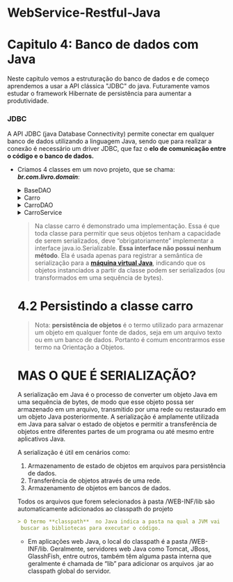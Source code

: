 # WebService-Restful-Java

# Capitulo 4: Banco de dados com Java

Neste capitulo vemos a estruturação do banco de dados e de começo aprendemos a usar a API clássica "JDBC" do java. Futuramente vamos estudar o framework Hibernate de persistência para aumentar a produtividade.

### JDBC

A API JDBC (java Database Connectivity) permite conectar em qualquer  banco de dados utilizando a linguagem Java, sendo que para realizar a conexão é necessário um driver JDBC, que faz o ******************************************elo de comunicação entre o código e o banco de dados.****************************************** 

- Criamos 4 classes em um novo projeto, que se chama: ***br.com.livro.domain***:
  
    <details>
      <summary>BaseDAO</summary> 

    
    ```java
    package br.com.livro.domain;
    
    import java.sql.Connection;
    import java.sql.DriverManager;
    import java.sql.SQLException;
    
    public class BaseDAO {
    	public BaseDAO() {
    		// Clase usada para a conecxão com JDBC
    		try {
    			// Necessário para utilizar o drive JDBC do Mysql
    			Class.forName("com.mysql.jdbc.Driver");
    		} catch (ClassNotFoundException e) {
    			// Erro de driver JDBC (adicione o drive .jar do MYSQL em /WEB-INF/lib
    			e.printStackTrace();
    		}
    	}
    
    	protected Connection getConnection() throws SQLException {
    		// URL de conexão com o banco de dados
    		String url = "jdbc:mysql://localhost/livro";
    
    		// Conecta utilizando a URL, usuario e senha.
    		Connection conn = DriverManager.getConnection(url, "livro", "livro123");
    		return conn;
    	}
    	public static void main(String[] args) throws SQLException {
    		BaseDAO db = new BaseDAO();
    		//testa a conexao
    		Connection conn = db.getConnection();
    		System.out.println(conn);
    	}
    }
    ```
   </details>
  <div></div>
  <details>
      <summary>Carro</summary>
 
    
    ```java
    package br.com.livro.domain;
    
    import java.io.Serializable;
    public class Carro implements Serializable {
    	private static final long serialVersionUID = 1L;
    	private Long id;
    	private String tipo;
    	private String nome;
    	private String desc;
    	private String urlFoto;
    	private String urlVideo;
    	private String latitude;
    	private String longitude;
    	public Long getId() {
    		return id;
    	}
    	public void setId(Long id) {
    		this.id = id;
    	}
    	public String getTipo() {
    		return tipo;
    	}
    	public void setTipo(String tipo) {
    		this.tipo = tipo;
    	}
    	public String getNome() {
    		return nome;
    	}
    	public void setNome(String nome) {
    		this.nome = nome;
    	}
    	public String getDesc() {
    		return desc;
    	}
    	public void setDesc(String desc) {
    		this.desc = desc;
    	}
    	public String getUrlFoto() {
    		return urlFoto;
    	}
    	public void setUrlFoto(String urlFoto) {
    		this.urlFoto = urlFoto;
    	}
    	public String getUrlVideo() {
    		return urlVideo;
    	}
    	public void setUrlVideo(String urlVideo) {
    		this.urlVideo = urlVideo;
    	}
    	public String getLatitude() {
    		return latitude;
    	}
    	public void setLatitude(String latitude) {
    		this.latitude = latitude;
    	}
    	public String getLongitude() {
    		return longitude;
    	}
    	public void setLongitude(String longitude) {
    		this.longitude = longitude;
    	}
    	@Override
    	public String toString() {
    		return "Carro [id=" + id + ", tipo=" + tipo + ", nome=" + nome + ", desc=" + desc + ", urlFoto=" + urlFoto + ", urlVideo=" + urlVideo + ", latitude=" + latitude + ", longitude=" + longitude + "]";
    	}
    }
    ```
  
  
   
  </details>
  <details>
      <summary>CarroDAO</summary>
      - CarroDAO
    
    ```java
    package br.com.livro.domain;
    
    import java.sql.Connection;
    import java.sql.PreparedStatement;
    import java.sql.ResultSet;
    import java.sql.SQLException;
    import java.sql.Statement;
    import java.util.ArrayList;
    import java.util.List;
    
    public class CarroDAO extends BaseDAO {
    	
    	public Carro getCarroById(Long id) throws SQLException {
    		Connection conn = null;
    		PreparedStatement stmt = null;
    		try {
    			conn = getConnection();
    			stmt = conn.prepareStatement("select * from carro where id=?");
    			stmt.setLong(1, id);
    			ResultSet rs = stmt.executeQuery();
    			if (rs.next()) {
    				Carro c = createCarro(rs);
    				rs.close();
    				return c;
    			}
    		} finally {
    			if (stmt != null) {
    				stmt.close();
    			}
    			if (conn != null) {
    				conn.close();
    			}
    		}
    		return null;
    	}
    
    	public List<Carro> findByName(String name) throws SQLException {
    		List<Carro> carros = new ArrayList<>();
    		Connection conn = null;
    		PreparedStatement stmt = null;
    		try {
    			conn = getConnection();
    			stmt = conn.prepareStatement("select * from carro where lower(nome) like ?");
    			stmt.setString(1, "%" + name.toLowerCase() + "%");
    			ResultSet rs = stmt.executeQuery();
    			while (rs.next()) {
    				Carro c = createCarro(rs);
    				carros.add(c);
    			}
    			rs.close();
    		} finally {
    			if (stmt != null) {
    				stmt.close();
    			}
    			if (conn != null) {
    				conn.close();
    			}
    		}
    		return carros;
    	}
    
    	public List<Carro> findByTipo(String tipo) throws SQLException {
    		List<Carro> carros = new ArrayList<>();
    		Connection conn = null;
    		PreparedStatement stmt = null;
    		try {
    			conn = getConnection();
    			stmt = conn.prepareStatement("select * from carro where tipo = ?");
    			stmt.setString(1, tipo);
    			ResultSet rs = stmt.executeQuery();
    			while (rs.next()) {
    				Carro c = createCarro(rs);
    				carros.add(c);
    			}
    			rs.close();
    		} finally {
    			if (stmt != null) {
    				stmt.close();
    			}
    			if (conn != null) {
    				conn.close();
    			}
    		}
    		return carros;
    	}
    
    	public List<Carro> getCarros() throws SQLException {
    		List<Carro> carros = new ArrayList<>();
    		Connection conn = null;
    		PreparedStatement stmt = null;
    		try {
    			conn = getConnection();
    			stmt = conn.prepareStatement("select * from carro");
    			ResultSet rs = stmt.executeQuery();
    			while (rs.next()) {
    				Carro c = createCarro(rs);
    				carros.add(c);
    			}
    			rs.close();
    		} finally {
    			if (stmt != null) {
    				stmt.close();
    			}
    			if (conn != null) {
    				conn.close();
    			}
    		}
    		return carros;
    	}
    
    	public Carro createCarro(ResultSet rs) throws SQLException {
    		Carro c = new Carro();
    		c.setId(rs.getLong("id"));
    		c.setNome(rs.getString("nome"));
    		c.setDesc(rs.getString("descricao"));
    		c.setUrlFoto(rs.getString("url_foto"));
    		c.setUrlVideo(rs.getString("url_video"));
    		c.setLatitude(rs.getString("latitude"));
    		c.setLongitude(rs.getString("longitude"));
    		c.setTipo(rs.getString("tipo"));
    		return c;
    	}
    
    	public void save(Carro c) throws SQLException {
    		Connection conn = null;
    		PreparedStatement stmt = null;
    		try {
    			conn = getConnection();
    			if (c.getId() == null) {
    				stmt = conn.prepareStatement(
    						"insert into carro (nome,descricao,url_foto,url_video,latitude,longitude,tipo) VALUES(?,?,?,?,?,?,?)",
    						Statement.RETURN_GENERATED_KEYS);
    			} else {
    				stmt = conn.prepareStatement(
    						"update carro set nome=?,descricao=?,url_foto=?,url_video=?,latitude=?,longitude=?,tipo=? where id=?");
    			}
    			stmt.setString(1, c.getNome());
    			stmt.setString(2, c.getDesc());
    			stmt.setString(3, c.getUrlFoto());
    			stmt.setString(4, c.getUrlVideo());
    			stmt.setString(5, c.getLatitude());
    			stmt.setString(6, c.getLongitude());
    			stmt.setString(7, c.getTipo());
    			if (c.getId() != null) {
    				// Update
    				stmt.setLong(8, c.getId());
    			}
    			int count = stmt.executeUpdate();
    			if (count == 0) {
    				throw new SQLException("Erro ao inserir o carro");
    			}
    			// Se inseriu, ler o id auto incremento
    			if (c.getId() == null) {
    				Long id = getGeneratedId(stmt);
    				c.setId(id);
    			}
    		} finally {
    			if (stmt != null) {
    				stmt.close();
    			}
    			if (conn != null) {
    				conn.close();
    			}
    		}
    	}
    
    	// id gerado com o campo auto incremento
    	public static Long getGeneratedId(Statement stmt) throws SQLException {
    		ResultSet rs = stmt.getGeneratedKeys();
    		if (rs.next()) {
    			Long id = rs.getLong(1);
    			return id;
    		}
    		return 0L;
    	}
    
    	public boolean delete(Long id) throws SQLException {
    		Connection conn = null;
    		PreparedStatement stmt = null;
    		try {
    			conn = getConnection();
    			stmt = conn.prepareStatement("delete from carro where id=?");
    			stmt.setLong(1, id);
    			int count = stmt.executeUpdate();
    			boolean ok = count > 0;
    			return ok;
    		} finally {
    			if (stmt != null) {
    				stmt.close();
    			}
    			if (conn != null) {
    				conn.close();
    			}
    		}
    	}
    }
    ```
  </details>
  <details>
      <summary>CarroService</summary>
    
  </details>

   > Na classe carro é demonstrado uma implementação. Essa é que toda classe para permitir que seus objetos tenham a capacidade de serem serializados, deve “obrigatoriamente” implementar a interface java.io.Serializable. **Essa interface não possui nenhum 
   método**. Ela é usada apenas para registrar a semântica de serialização para a **[máquina virtual Java](https://www.devmedia.com.br/introducao-ao-java-virtual-machine-jvm/27624)**, indicando que os objetos instanciados a partir da classe podem ser serializados   (ou transformados em uma sequência de bytes).
    
    # 4.2 Persistindo a classe carro
    
    > Nota: ******persistência de objetos****** é o termo utilizado para armazenar um objeto em qualquer fonte de dados, seja em um arquivo texto ou em um banco de dados. Portanto é comum encontrarmos esse termo na Orientação a Objetos.
    
    
    # MAS O QUE É SERIALIZAÇÃO?
    
    A serialização em Java é o processo de converter um objeto Java em uma sequência de bytes, de modo que esse objeto possa ser armazenado em um arquivo, transmitido por uma rede ou restaurado em um objeto Java posteriormente. A serialização é amplamente utilizada em Java para salvar o estado de objetos e permitir a transferência de objetos entre diferentes partes de um programa ou até mesmo entre aplicativos Java.
    
    A serialização é útil em cenários como:
    
    1. Armazenamento de estado de objetos em arquivos para persistência de dados.
    2. Transferência de objetos através de uma rede.
    3. Armazenamento de objetos em bancos de dados.
       

   <p> Todos os arquivos que forem selecionados à pasta /WEB-INF/lib são automaticamente adicionados ao classpath do projeto</p>
  

    ```markdown
    > O termo **classpath**  no Java indica a pasta na qual a JVM vai
     buscar as bibliotecas para executar o código. 
    ```
    - Em aplicações web Java, o local do classpath é a pasta /WEB-INF/lib. Geralmente, servidores web Java como Tomcat, JBoss, GlasshFish, entre outros, também têm alguma pasta interna que geralmente é chamada de “lib” para adicionar os arquivos .jar ao classpath global do servidor.
